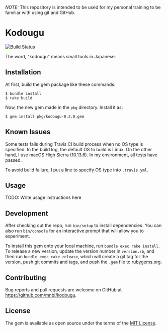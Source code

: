 *NOTE:* This repository is intended to be used for my personal
training to be familiar with using git and GitHub.

# Kodougu

[![Build Status](https://github.com/mnbi/kodougu/workflows/Build/badge.svg)](https://github.com/mnbi/kodougu/actions?query=workflow%3A"Build")

The word, "kodougu" means small tools in Japanese.

## Installation

At first, build the gem package like these commands:

    $ bundle install
    $ rake build

Now, the new gem made in the `pkg` directory.  Install it as:

    $ gem install pkg/kodougu-0.2.0.gem

## Known Issues

Some tests fails during Travis CI build process when no OS type is
specified.  In the build log, the default OS to build is Linux.  On
the other hand, I use macOS High Sierra (10.13.6).  In my environment,
all tests have passed.

To avoid build failure, I put a line to specify OS type into `.travis.yml`.

## Usage

TODO: Write usage instructions here

## Development

After checking out the repo, run `bin/setup` to install dependencies. You can also run `bin/console` for an interactive prompt that will allow you to experiment.

To install this gem onto your local machine, run `bundle exec rake install`. To release a new version, update the version number in `version.rb`, and then run `bundle exec rake release`, which will create a git tag for the version, push git commits and tags, and push the `.gem` file to [rubygems.org](https://rubygems.org).

## Contributing

Bug reports and pull requests are welcome on GitHub at https://github.com/mnbi/kodougu.


## License

The gem is available as open source under the terms of the [MIT License](http://opensource.org/licenses/MIT).

